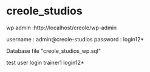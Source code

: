 # creole_studios

wp admin :http://localhost/creole/wp-admin

username : 	admin@creole-studios
password : login12*

Database file "creole_studios_wp.sql" 


test user login
trainer1
login12*
